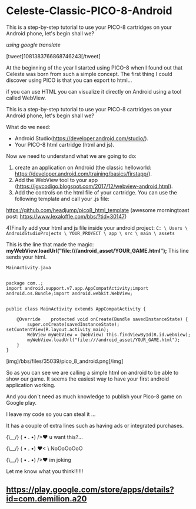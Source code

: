 # Celeste-Classic-PICO-8-Android
This is a step-by-step tutorial to use your PICO-8 cartridges on your Android phone, let's begin shall we?

*using google translate*

[tweet]1081383766868746243[/tweet]

At the beginning of the year I started using PICO-8 when I found out that Celeste was born from such a simple concept.
The first thing I could discover using PICO is that you can export to html...

if you can use HTML you can visualize it directly on Android using a tool called WebView.

This is a step-by-step tutorial to use your PICO-8 cartridges on your Android phone, let's begin shall we?

What do we need:
- Android Studio(https://developer.android.com/studio/).
- Your PICO-8 html cartridge (html and js).

Now we need to understand what we are going to do:

1) create an application on Android (the classic helloworld: https://developer.android.com/training/basics/firstapp/).
2) Add the WebView tool to your app (https://jgvcodigo.blogspot.com/2017/12/webview-android.html).
3) Add the controls on the html file of your cartridge.
You can use the following template and call your .js file:

https://github.com/headjump/pico8_html_template (awesome morningtoast post: https://www.lexaloffle.com/bbs/?tid=30147)

4)Finally add your html and js file inside your android project:
`C: \ Users \ AndroidStudioProjects \ YOUR_PROYECT \ app \ src \ main \ assets`


This is the line that made the magic: 
**myWebView.loadUrl("file:///android_asset/YOUR_GAME.html");**
This line sends your html.

`MainActivity.java`
```

package com..;
import android.support.v7.app.AppCompatActivity;import android.os.Bundle;import android.webkit.WebView;


public class MainActivity extends AppCompatActivity {

    @Override    protected void onCreate(Bundle savedInstanceState) {
        super.onCreate(savedInstanceState);        setContentView(R.layout.activity_main);
        WebView myWebView = (WebView) this.findViewById(R.id.webView);
        myWebView.loadUrl("file:///android_asset/YOUR_GAME.html");
    }
}

```

[img]/bbs/files/35039/pico_8_android.png[/img]

So as you can see we are calling a simple html on android to be able to show our game. It seems the easiest way to have your first android application working.

And you don´t need as much knowledge to publish your Pico-8 game on Google play.


I leave my code so you can steal it ...

It has a couple of extra lines such as having ads or integrated purchases.

{\\__/}
( • . •)
/>♥    u want this?...
 


{\\__/}
( • . •)
♥< \  NoOoOoOoO


{\\__/}
( • . •)
/>♥     im joking
 

Let me know what you think!!!!!!
## https://play.google.com/store/apps/details?id=com.demilion.a20



